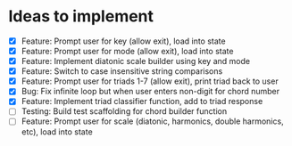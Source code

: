 # Ideas to implement

- [X] Feature: Prompt user for key (allow exit), load into state
- [X] Feature: Prompt user for mode (allow exit), load into state
- [X] Feature: Implement diatonic scale builder using key and mode
- [X] Feature: Switch to case insensitive string comparisons
- [X] Feature: Prompt user for triads 1-7 (allow exit), print triad back to user
- [X] Bug: Fix infinite loop but when user enters non-digit for chord number
- [X] Feature: Implement triad classifier function, add to triad response
- [ ] Testing: Build test scaffolding for chord builder function
- [ ] Feature: Prompt user for scale (diatonic, harmonics, double harmonics, etc), load into state
